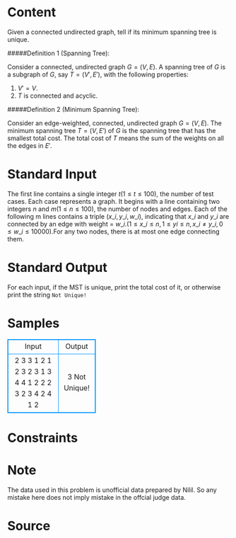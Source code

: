 
# Content

Given a connected undirected graph, tell if its minimum spanning tree is unique.

#####Definition $1$ (Spanning Tree): 

Consider a connected, undirected graph $G = (V, E)$. A spanning tree of $G$ is a subgraph of $G$, say $T = (V', E')$, with the following properties:
1.  $V' = V$.
2.  $T$ is connected and acyclic.

#####Definition $2$ (Minimum Spanning Tree): 

Consider an edge-weighted, connected, undirected graph $G = (V, E)$. The minimum spanning tree $T = (V, E')$ of $G$ is the spanning tree that has the smallest total cost. The total cost of $T$ means the sum of the weights on all the edges in $E'$.

# Standard Input

The first line contains a single integer $t (1 \leq t \leq 100)$, the number of test cases. Each case represents a graph. It begins with a line containing two integers $n$ and $m (1 \leq n \leq 100)$, the number of nodes and edges. Each of the following m lines contains a triple $(x\_i, y\_i, w\_i)$, indicating that $x\_i$ and $y\_i$ are connected by an edge with weight = $w\_i. (1 \leq x\_i \leq n,1 \leq yi \leq n,x\_i ≠ y\_i,0 \leq w\_i \leq 10000)$.For any two nodes, there is at most one edge connecting them.

# Standard Output

For each input, if the MST is unique, print the total cost of it, or otherwise print the string `Not Unique!`

# Samples

<style>
        table,table tr th, table tr td { border:1px solid #0094ff; }
        table { width: 200px; min-height: 25px; line-height: 25px; text-align: center; border-collapse: collapse;}   
    </style>
<table>
	<tr>
		<td>Input</td>
		<td>Output</td>
	</tr>
<tr><td>2
3 3
1 2 1
2 3 2
3 1 3
4 4
1 2 2
2 3 2
3 4 2
4 1 2</td><td>3
Not Unique!</td></tr></table>


# Constraints



# Note

The data used in this problem is unofficial data prepared by Nilil. So any mistake here does not imply mistake in the offcial judge data.

# Source


